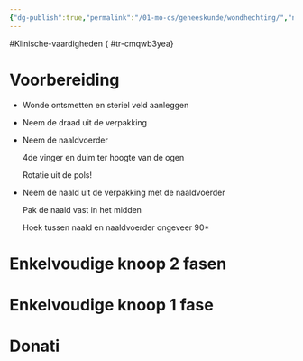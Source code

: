 ```yaml
---
{"dg-publish":true,"permalink":"/01-mo-cs/geneeskunde/wondhechting/","noteIcon":"","created":"2024-11-24T10:56:26.305+01:00","updated":"2024-12-29T13:58:44.704+01:00"}
---
```


#Klinische-vaardigheden
{ #tr-cmqwb3yea}


# Voorbereiding

- Wonde ontsmetten en steriel veld aanleggen
- Neem de draad uit de verpakking
- Neem de naaldvoerder
    
    4de vinger en duim ter hoogte van de ogen
    
    Rotatie uit de pols!
    
- Neem de naald uit de verpakking met de naaldvoerder
    
    Pak de naald vast in het midden
    
    Hoek tussen naald en naaldvoerder ongeveer 90*

# Enkelvoudige knoop 2 fasen

# Enkelvoudige knoop 1 fase

# Donati